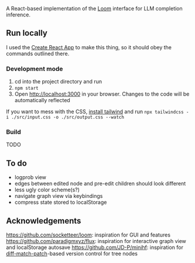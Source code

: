 A React-based implementation of the [Loom](https://generative.ink/posts/loom-interface-to-the-multiverse/) interface for LLM completion inference.

## Run locally

I used the [Create React App](https://github.com/facebook/create-react-app) to make this thing, so it should obey the commands outlined there. 

### Development mode
1. cd into the project directory and run
2. `npm start`
3. Open [http://localhost:3000](http://localhost:3000) in your browser. Changes to the code will be automatically reflected 

If you want to mess with the CSS, [install tailwind](https://tailwindcss.com/docs/installation) and run `npx tailwindcss -i ./src/input.css -o ./src/output.css --watch`

### Build
TODO

## To do
- logprob view
- edges between edited node and pre-edit children should look different
- less ugly color scheme(s?)
- navigate graph view via keybindings
- compress state stored to localStorage

## Acknowledgements 
https://github.com/socketteer/loom: inspiration for GUI and features
https://github.com/paradigmxyz/flux: inspiration for interactive graph view and localStorage autosave
https://github.com/JD-P/minihf: inspiration for [diff-match-patch](https://github.com/google/diff-match-patch)-based version control for tree nodes